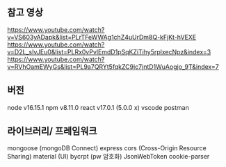 ## 참고 영상
https://www.youtube.com/watch?v=VS603yADapk&list=PLrTFeWWAg1chZ4uUrDm8Q-kFjKt-hVEXE
https://www.youtube.com/watch?v=D2L_sIvJEu0&list=PLRx0vPvlEmdD1pSqKZiTihy5rplxecNpz&index=3
https://www.youtube.com/watch?v=RVhOamEWyGs&list=PL9a7QRYt5fqkZC9jc7jntD1WuAogjo_9T&index=7

## 버전
node v16.15.1
npm v8.11.0
react v17.0.1 (5.0.0 x)
vscode
postman

## 라이브러리/ 프레임워크
mongoose (mongoDB Connect)
express
cors (Cross-Origin Resource Sharing)
material (UI)
bycrpt (pw 암호화)
JsonWebToken
cookie-parser